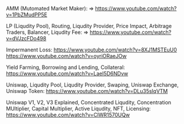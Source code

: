 AMM (Mutomated Market Maker): 
=> https://www.youtube.com/watch?v=1PbZMudPP5E 



LP (Liqudity Pool), Routing, Liqudity Provider, Price Impact, Arbitrage Traders, Balancer, Liqudity Fee: 
=> https://www.youtube.com/watch?v=dVJzcFDo498 



Impermanent Loss: 
https://www.youtube.com/watch?v=8XJ1MSTEuU0 
https://www.youtube.com/watch?v=oyriORaeJOw 



Yield Farming, Borrowing and Lending, Collateral: 
https://www.youtube.com/watch?v=LaeI5D6NDvw 



Uniswap, Liqudity Pool, Liqudity Provider, Swaping, Uniswap Exchange, Uniswap Token: 
https://www.youtube.com/watch?v=DLu35sIqVTM 


Uniswap V1, V2, V3 Explained, Concentrated Liqudity, Concentration MUltiplier, Capital Multiplier, Active Liqudity, NFT, Licensing: 
https://www.youtube.com/watch?v=ClWR1570UQw 

